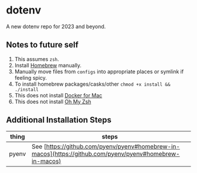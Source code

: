 # dotenv
A new dotenv repo for 2023 and beyond.

## Notes to future self
1. This assumes `zsh`.
2. Install [Homebrew](https://brew.sh/) manually.
3. Manually move files from `configs` into appropriate places or symlink if feeling spicy.
4. To install homebrew packages/casks/other `chmod +x install && ./install`
5. This does not install [Docker for Mac](https://docs.docker.com/desktop/install/mac-install/)
6. This does not install [Oh My Zsh](https://ohmyz.sh/#install)

## Additional Installation Steps
|thing|steps|
|--|--|
| pyenv | See [https://github.com/pyenv/pyenv#homebrew-in-macos](https://github.com/pyenv/pyenv#homebrew-in-macos) |

